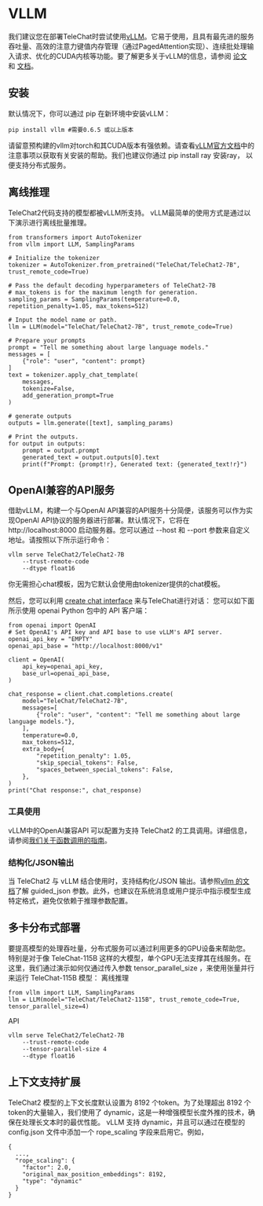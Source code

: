 # VLLM
我们建议您在部署TeleChat时尝试使用[vLLM](https://github.com/vllm-project/vllm)。它易于使用，且具有最先进的服务吞吐量、高效的注意力键值内存管理（通过PagedAttention实现）、连续批处理输入请求、优化的CUDA内核等功能。要了解更多关于vLLM的信息，请参阅 [论文](https://arxiv.org/abs/2309.06180) 和 [文档](https://vllm.readthedocs.io/)。

## 安装
默认情况下，你可以通过 pip 在新环境中安装vLLM：
```
pip install vllm #需要0.6.5 或以上版本
```


请留意预构建的vllm对torch和其CUDA版本有强依赖。请查看[vLLM官方文档](https://docs.vllm.ai/en/latest/getting_started/installation.html)中的注意事项以获取有关安装的帮助。我们也建议你通过 pip install ray 安装ray， 以便支持分布式服务。

## 离线推理
TeleChat2代码支持的模型都被vLLM所支持。 vLLM最简单的使用方式是通过以下演示进行离线批量推理。
```
from transformers import AutoTokenizer
from vllm import LLM, SamplingParams

# Initialize the tokenizer
tokenizer = AutoTokenizer.from_pretrained("TeleChat/TeleChat2-7B", trust_remote_code=True)

# Pass the default decoding hyperparameters of TeleChat2-7B
# max_tokens is for the maximum length for generation.
sampling_params = SamplingParams(temperature=0.0, repetition_penalty=1.05, max_tokens=512)

# Input the model name or path.
llm = LLM(model="TeleChat/TeleChat2-7B", trust_remote_code=True)

# Prepare your prompts
prompt = "Tell me something about large language models."
messages = [
    {"role": "user", "content": prompt}
]
text = tokenizer.apply_chat_template(
    messages,
    tokenize=False,
    add_generation_prompt=True
)

# generate outputs
outputs = llm.generate([text], sampling_params)

# Print the outputs.
for output in outputs:
    prompt = output.prompt
    generated_text = output.outputs[0].text
    print(f"Prompt: {prompt!r}, Generated text: {generated_text!r}")
```

## OpenAI兼容的API服务
借助vLLM，构建一个与OpenAI API兼容的API服务十分简便，该服务可以作为实现OpenAI API协议的服务器进行部署。默认情况下，它将在 http://localhost:8000 启动服务器。您可以通过 --host 和 --port 参数来自定义地址。请按照以下所示运行命令：
```
vllm serve TeleChat2/TeleChat2-7B
    --trust-remote-code
    --dtype float16
```
你无需担心chat模板，因为它默认会使用由tokenizer提供的chat模板。

然后，您可以利用 [create chat interface](https://platform.openai.com/docs/api-reference/chat/completions/create) 来与TeleChat进行对话：
您可以如下面所示使用 openai Python 包中的 API 客户端：
```
from openai import OpenAI
# Set OpenAI's API key and API base to use vLLM's API server.
openai_api_key = "EMPTY"
openai_api_base = "http://localhost:8000/v1"

client = OpenAI(
    api_key=openai_api_key,
    base_url=openai_api_base,
)

chat_response = client.chat.completions.create(
    model="TeleChat/TeleChat2-7B",
    messages=[
        {"role": "user", "content": "Tell me something about large language models."},
    ],
    temperature=0.0,
    max_tokens=512,
    extra_body={
        "repetition_penalty": 1.05,
        "skip_special_tokens": False,
        "spaces_between_special_tokens": False,
    },
)
print("Chat response:", chat_response)
```

### 工具使用
vLLM中的OpenAI兼容API 可以配置为支持 TeleChat2 的工具调用。详细信息，请参阅[我们关于函数调用的指南]()。

### 结构化/JSON输出
当 TeleChat2 与 vLLM 结合使用时，支持结构化/JSON 输出。请参照[vllm 的文档](https://docs.vllm.ai/en/stable/serving/openai_compatible_server.html#extra-parameters-for-chat-api)了解 guided_json 参数。此外，也建议在系统消息或用户提示中指示模型生成特定格式，避免仅依赖于推理参数配置。

## 多卡分布式部署
要提高模型的处理吞吐量，分布式服务可以通过利用更多的GPU设备来帮助您。特别是对于像 TeleChat-115B 这样的大模型，单个GPU无法支撑其在线服务。在这里，我们通过演示如何仅通过传入参数 tensor_parallel_size ，来使用张量并行来运行 TeleChat-115B 模型：
离线推理
```
from vllm import LLM, SamplingParams
llm = LLM(model="TeleChat/TeleChat2-115B", trust_remote_code=True, tensor_parallel_size=4)
```
API
```
vllm serve TeleChat2/TeleChat2-7B
    --trust-remote-code
    --tensor-parallel-size 4
    --dtype float16
```

## 上下文支持扩展
TeleChat2 模型的上下文长度默认设置为 8192 个token。为了处理超出 8192 个token的大量输入，我们使用了 dynamic，这是一种增强模型长度外推的技术，确保在处理长文本时的最优性能。
vLLM 支持 dynamic，并且可以通过在模型的 config.json 文件中添加一个 rope_scaling 字段来启用它。例如，
```
{
  ...,
  "rope_scaling": {
    "factor": 2.0,
    "original_max_position_embeddings": 8192,
    "type": "dynamic"
  }
}
```
